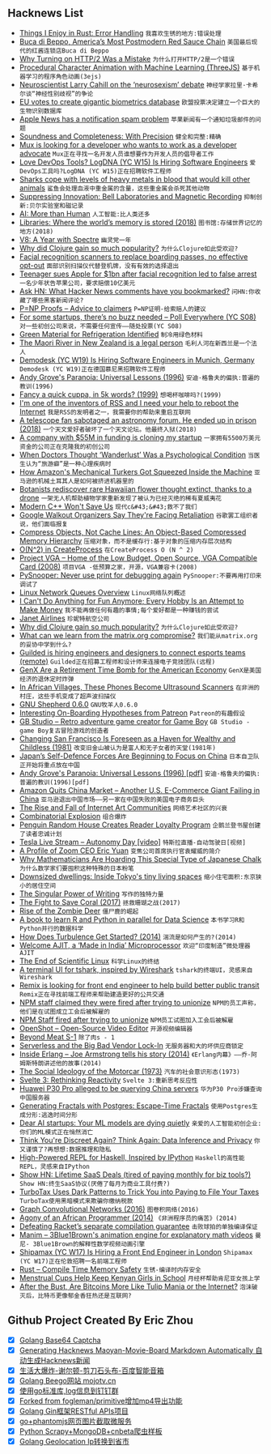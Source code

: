 ## Hacknews List


- [Things I Enjoy in Rust: Error Handling](https://blog.jonstodle.com/things-i-enjoy-in-rust-error-handling/)  `我喜欢生锈的地方:错误处理`
- [Buca di Beppo, America’s Most Postmodern Red Sauce Chain](https://www.bonappetit.com/story/bizarre-history-buca-di-beppo)  `美国最后现代的红酱连锁店Buca di Beppo`
- [Why Turning on HTTP/2 Was a Mistake](https://www.lucidchart.com/techblog/2019/04/10/why-turning-on-http2-was-a-mistake/)  `为什么打开HTTP/2是一个错误`
- [Procedural Character Animation with Machine Learning (ThreeJS)](https://github.com/sneha-belkhale/AI4Animation-js)  `基于机器学习的程序角色动画(3ejs)`
- [Neuroscientist Larry Cahill on the ‘neurosexism’ debate](https://medium.com/s/meghan-daum/male-and-female-brains-are-different-should-it-matter-6db82ead5e20)  `神经学家拉里·卡希尔谈“神经性别歧视”的争论`
- [EU votes to create gigantic biometrics database](https://www.zdnet.com/article/eu-votes-to-create-gigantic-biometrics-database/)  `欧盟投票决定建立一个巨大的生物识别数据库`
- [Apple News has a notification spam problem](https://www.matthewcassinelli.com/apple-news-notification-spam-2/)  `苹果新闻有一个通知垃圾邮件的问题`
- [Soundness and Completeness: With Precision](https://bertrandmeyer.com/2019/04/21/soundness-completeness-precision/)  `健全和完整:精确`
- [Mux is looking for a developer who wants to work as a developer advocate](https://boards.greenhouse.io/mux/jobs/4196190002)  `Mux正在寻找一名开发人员谁想要作为开发人员的倡导者工作`
- [Love DevOps Tools? LogDNA (YC W15) Is Hiring Software Engineers](https://boards.greenhouse.io/logdna/jobs/4124607002)  `爱DevOps工具吗?LogDNA (YC W15)正在招聘软件工程师`
- [Sharks cope with levels of heavy metals in blood that would kill other animals](https://www.cbc.ca/radio/quirks/april-20-2019-human-brain-genes-in-monkeys-urine-archaeology-evolving-human-faces-and-more-1.5101867/sharks-cope-with-levels-of-heavy-metals-in-their-blood-that-would-kill-other-animals-1.5101887)  `鲨鱼会处理血液中重金属的含量，这些重金属会杀死其他动物`
- [Suppressing Innovation: Bell Laboratories and Magnetic Recording](https://www.jstor.org/stable/3106703)  `抑制创新:贝尔实验室和磁记录`
- [AI: More than Human](https://www.barbican.org.uk/our-story/press-room/ai-more-than-human)  `人工智能:比人类还多`
- [Libraries: Where the world’s memory is stored (2018)](http://www.bbc.com/culture/story/20180704-libraries-where-the-worlds-memory-is-stored)  `图书馆:存储世界记忆的地方(2018)`
- [V8: A Year with Spectre](https://v8.dev/blog/spectre)  `幽灵党一年`
- [Why did Clojure gain so much popularity?](https://www.quora.com/Why-did-Clojure-gain-so-much-popularity/answer/Ag-Ibragimov?ch=2&amp;share=95a9cfe7&amp;srid=Jq8J)  `为什么Clojure如此受欢迎?`
- [Facial recognition scanners to replace boarding passes, no effective opt-out](https://www.iflscience.com/technology/this-conversation-should-terrify-you-viral-thread-about-airport-tech-is-creeping-out-the-internet)  `面部识别扫描仪代替登机牌，没有有效的选择退出`
- [Teenager sues Apple for $1bn after facial recognition led to false arrest](https://www.engadget.com/2019/04/23/apple-facial-recognition-false-arrest-lawsuit/)  `一名少年状告苹果公司，要求赔偿10亿美元`
- [Ask HN: What Hacker News comments have you bookmarked?](item?id=19716401)  `问HN:你收藏了哪些黑客新闻评论?`
- [P=NP Proofs – Advice to claimers](https://rjlipton.wordpress.com/2019/04/21/pnp-proofs/)  `P=NP证明-给索赔人的建议`
- [For some startups, there’s no buzz needed – Poll Everywhere (YC S08)](https://www.bostonglobe.com/business/2019/04/21/for-some-startups-there-buzz-needed/RJarWqCgnSgCkjVTaomYEP/story.html)  `对一些初创公司来说，不需要任何宣传——随处投票(YC S08)`
- [Green Material for Refrigeration Identified](https://www.cam.ac.uk/research/news/green-material-for-refrigeration-identified)  `制冷用绿色材料`
- [The Maori River in New Zealand is a legal person](https://www.nationalgeographic.com/culture/2019/04/maori-river-in-new-zealand-is-a-legal-person/)  `毛利人河在新西兰是一个法人`
- [Demodesk (YC W19) Is Hiring Software Engineers in Munich, Germany](https://demodesk.com/offices/munich)  `Demodesk (YC W19)正在德国慕尼黑招聘软件工程师`
- [Andy Grove&#39;s Paranoia: Universal Lessons (1996)](https://hbr.org/1996/11/inside-intel)  `安迪·格鲁夫的偏执:普遍的教训(1996)`
- [Fancy a quick cuppa, in 5k words? (1999)](https://www.theguardian.com/uk/1999/oct/02/10)  `想喝杯咖啡吗?(1999)`
- [I&#39;m one of the inventors of RSS and I need your help to reboot the Internet](https://getpolarized.io/2019/04/11/Polar-Initial-Crowdfunding-Campaign.html)  `我是RSS的发明者之一，我需要你的帮助来重启互联网`
- [A telescope fan sabotaged an astronomy forum. He ended up in prison (2018)](https://www.theverge.com/2018/12/10/18131024/ddos-attack-telescope-forum-cfaa-prison)  `一个天文爱好者破坏了一个天文论坛。他最终入狱(2018)`
- [A company with $55M in funding is cloning my startup](https://smartcar.com/blog/how-otonomo-is-cloning-our-product/)  `一家拥有5500万美元资金的公司正在克隆我的初创公司`
- [When Doctors Thought ‘Wanderlust’ Was a Psychological Condition](https://www.atlasobscura.com/articles/when-wanderlust-was-a-disease)  `当医生认为“旅游癖”是一种心理疾病时`
- [How Amazon&#39;s Mechanical Turkers Got Squeezed Inside the Machine](https://spectrum.ieee.org/tech-talk/tech-history/dawn-of-electronics/untold-history-of-ai-mechanical-turk-revisited-tktkt)  `亚马逊的机械土耳其人是如何被挤进机器里的`
- [Botanists rediscover rare Hawaiian flower thought extinct, thanks to a drone](https://qz.com/1600255/botanists-are-using-drones-to-rediscover-extinct-flowers/)  `一架无人机帮助植物学家重新发现了被认为已经灭绝的稀有夏威夷花`
- [Modern C&#43;&#43; Won&#39;t Save Us](https://alexgaynor.net/2019/apr/21/modern-c&#43;&#43;-wont-save-us/)  `现代c&#43;&#43;救不了我们`
- [Google Walkout Organizers Say They&#39;re Facing Retaliation](https://www.wired.com/story/google-walkout-organizers-say-theyre-facing-retaliation/)  `谷歌罢工组织者说，他们面临报复`
- [Compress Objects, Not Cache Lines: An Object-Based Compressed Memory Hierarchy](https://dl.acm.org/citation.cfm?doid=3297858.3304006)  `压缩对象，而不是缓存行:基于对象的压缩内存层次结构`
- [O(N^2) in CreateProcess](https://randomascii.wordpress.com/2019/04/21/on2-in-createprocess/)  `在CreateProcess O (N ^ 2)`
- [Project VGA – Home of the Low Budget, Open Source, VGA Compatible Card (2008)](http://wacco.mveas.com/)  `项目VGA -低预算之家，开源，VGA兼容卡(2008)`
- [PySnooper: Never use print for debugging again](https://github.com/cool-RR/pysnooper)  `PySnooper:不要再用打印来调试了`
- [Linux Network Queues Overview](https://github.com/leandromoreira/linux-network-performance-parameters)  `Linux网络队列概述`
- [I Can&#39;t Do Anything for Fun Anymore; Every Hobby Is an Attempt to Make Money](https://www.bennettnotes.com/post/making-money-out-of-every-hobby/)  `我不能再做任何有趣的事情;每个爱好都是一种赚钱的尝试`
- [Janet Airlines](https://en.wikipedia.org/wiki/Janet_(airline))  `珍妮特航空公司`
- [Why did Clojure gain so much popularity?](https://www.quora.com/Why-did-Clojure-gain-so-much-popularity/answer/Ag-Ibragimov)  `为什么Clojure如此受欢迎?`
- [What can we learn from the matrix.org compromise?](https://medium.com/@tomsparks/what-can-we-learn-from-the-matrix-org-compromise-c6ae06dcaab)  `我们能从matrix.org的妥协中学到什么?`
- [Guilded is hiring engineers and designers to connect esports teams (remote)](https://www.guilded.gg/jobs)  `Guilded正在招募工程师和设计师来连接电子竞技团队(远程)`
- [GenX Are a Retirement Time Bomb for the American Economy](https://medium.com/utopiapress/genx-are-a-retirement-time-bomb-for-the-american-economy-8de323da970f)  `GenX是美国经济的退休定时炸弹`
- [In African Villages, These Phones Become Ultrasound Scanners](https://www.nytimes.com/2019/04/15/health/medical-scans-butterfly-iq.html)  `在非洲的村庄，这些手机变成了超声波扫描仪`
- [GNU Shepherd 0.6.0](http://lists.gnu.org/archive/html/info-gnu/2019-04/msg00006.html)  `GNU牧羊人0.6.0`
- [Interesting On-Boarding Hypotheses from Patreon](https://brianbalfour.com/essays/patreononboarding-growth)  `Patreon的有趣假设`
- [GB Studio – Retro adventure game creator for Game Boy](https://www.gbstudio.dev/)  `GB Studio - game Boy复古冒险游戏的创造者`
- [Changing San Francisco Is Foreseen as a Haven for Wealthy and Childless (1981)](https://www.nytimes.com/1981/06/09/us/changing-san-francisco-is-foreseen-as-a-haven-for-wealthy-and-childless.html)  `改变旧金山被认为是富人和无子女者的天堂(1981年)`
- [Japan’s Self-Defence Forces Are Beginning to Focus on China](https://www.economist.com/asia/2019/04/20/japans-self-defence-forces-are-beginning-to-focus-on-china)  `日本自卫队正开始将重点放在中国`
- [Andy Grove&#39;s Paranoia: Universal Lessons (1996) [pdf]](http://faculty.som.yale.edu/barrynalebuff/InsideIntel_HBR1996.pdf)  `安迪·格鲁夫的偏执:普遍的教训(1996)[pdf]`
- [Amazon Quits China Market – Another U.S. E-Commerce Giant Failing in China](https://pandaily.com/amazon-quits-china-market-another-u-s-e-commerce-giant-failing-in-china/)  `亚马逊退出中国市场——另一家在中国失败的美国电子商务巨头`
- [The Rise and Fall of Internet Art Communities](https://www.artsy.net/article/artsy-editorial-rise-fall-internet-art-communities)  `网络艺术社区的兴衰`
- [Combinatorial Explosion](https://en.wikipedia.org/wiki/Combinatorial_explosion)  `组合爆炸`
- [Penguin Random House Creates Reader Loyalty Program](https://www.publishersweekly.com/pw/by-topic/industry-news/publisher-news/article/79824-prh-creates-reader-loyalty-program.html)  `企鹅兰登书屋创建了读者忠诚计划`
- [Tesla Live Stream – Autonomy Day [video]](https://livestream.tesla.com/)  `特斯拉直播-自动驾驶日[视频]`
- [A Profile of Zoom CEO Eric Yuan](https://www.forbes.com/sites/alexkonrad/2019/04/19/zoom-zoom-zoom-the-exclusive-inside-story-of-the-new-billionaire-behind-techs-hottest-ipo)  `变焦公司首席执行官袁耀威的简介`
- [Why Mathematicians Are Hoarding This Special Type of Japanese Chalk](https://gizmodo.com/why-mathematicians-are-hoarding-this-special-type-of-ja-1711008881)  `为什么数学家们要囤积这种特殊的日本粉笔`
- [Downsized dwellings: Inside Tokyo&#39;s tiny living spaces](https://www.japantimes.co.jp/life/2019/04/20/lifestyle/tokyos-tiny-living-spaces/)  `缩小住宅面积:东京狭小的居住空间`
- [The Singular Power of Writing](https://lareviewofbooks.org/article/the-singular-power-of-writing-a-conversation-with-thomas-chatterton-williams/)  `写作的独特力量`
- [The Fight to Save Coral (2017)](https://scienceline.org/2017/03/fight-save-coral/)  `拯救珊瑚之战(2017)`
- [Rise of the Zombie Deer](https://thecompost.io/archive/rise-of-the-zombie-deer)  `僵尸鹿的崛起`
- [A book to learn R and Python in parallel for Data Science](https://github.com/rnorm/book_sample)  `本书学习R和Python并行的数据科学`
- [How Does Turbulence Get Started? (2014)](http://nautil.us/issue/71/flow/how-does-turbulence-get-started)  `湍流是如何产生的?(2014)`
- [Welcome AJIT, a ‘Made in India’ Microprocessor](https://researchmatters.in/news/welcome-ajit-%E2%80%98made-india%E2%80%99-microprocessor)  `欢迎“印度制造”微处理器AJIT`
- [The End of Scientific Linux](https://lwn.net/Articles/786422/)  `科学Linux的终结`
- [A terminal UI for tshark, inspired by Wireshark](https://termshark.io)  `tshark的终端UI，灵感来自Wireshark`
- [Remix is looking for front end engineer to help build better public transit](https://jobs.lever.co/remix/85754b42-d084-4457-b9a6-4555332c3ee4?lever-origin=applied&amp;lever-source%5B%5D=hackernews)  `Remix正在寻找前端工程师来帮助建造更好的公共交通`
- [NPM staff claimed they were fired after trying to unionize](https://www.theregister.co.uk/2019/04/22/npm_fired_staff_union_complaints/)  `NPM的员工声称，他们是在试图成立工会后被解雇的`
- [NPM Staff fired after trying to unionize](https://www.theregister.co.uk/2019/04/22/npm_fired_staff_union_complaints/#)  `NPM员工试图加入工会后被解雇`
- [OpenShot – Open-Source Video Editor](https://www.openshot.org/)  `开源视频编辑器`
- [Beyond Meat S-1](https://www.sec.gov/Archives/edgar/data/1655210/000162828019004543/beyondmeats-1a5.htm)  `除了肉s - 1`
- [Serverless and the Big Bad Vendor Lock-In](https://vacationtracker.io/blog/big-bad-serverless-vendor-lock-in/)  `无服务器和大的坏供应商锁定`
- [Inside Erlang – Joe Armstrong tells his story (2014)](https://wcm.ericsson.net/en/news/2014/12/inside-erlang--creator-joe-armstrong-tells-his-story)  `《Erlang内幕》——乔·阿姆斯特朗讲述他的故事(2014)`
- [The Social Ideology of the Motorcar (1973)](http://unevenearth.org/2018/08/the-social-ideology-of-the-motorcar/)  `汽车的社会意识形态(1973)`
- [Svelte 3: Rethinking Reactivity](https://svelte.dev/blog/svelte-3-rethinking-reactivity)  `Svelte 3:重新思考反应性`
- [Huawei P30 Pro alleged to be querying China servers](https://en.ocworkbench.com/huawei-p30-pro-alleged-to-be-querying-china-servers-behind-the-scenes/)  `华为P30 Pro涉嫌查询中国服务器`
- [Generating Fractals with Postgres: Escape-Time Fractals](https://malisper.me/generating-fractals-with-postgres-escape-time-fractals/)  `使用Postgres生成分形:逃逸时间分形`
- [Dear AI startups: Your ML models are dying quietly](https://sanau.co/ML-models-are-dying-quietly)  `亲爱的人工智能初创企业:你们的ML模式正在悄然消亡`
- [Think You&#39;re Discreet Again? Think Again: Data Inference and Privacy](https://www.nytimes.com/2019/04/21/opinion/computational-inference.html)  `你又谨慎了?再想想:数据推理和隐私`
- [High-Powered REPL for Haskell, Inspired by IPython](https://github.com/litxio/ptghci)  `Haskell的高性能REPL，灵感来自IPython`
- [Show HN: Lifetime SaaS Deals (tired of paying monthly for biz tools?)](https://vumiu.com/dashboard/)  `Show HN:终生SaaS协议(厌倦了每月为商业工具付费?)`
- [TurboTax Uses Dark Patterns to Trick You into Paying to File Your Taxes](https://www.propublica.org/article/turbotax-just-tricked-you-into-paying-to-file-your-taxes)  `TurboTax使用黑暗模式来欺骗你缴纳税款`
- [Graph Convolutional Networks (2016)](http://tkipf.github.io/graph-convolutional-networks/)  `图卷积网络(2016)`
- [Agony of an African Programmer (2014)](https://www.iafrikan.com/2014/04/03/agony-of-an-african-programmer/)  `《非洲程序员的痛苦》(2014)`
- [Defeating Racket’s separate compilation guarantee](https://lexi-lambda.github.io/blog/2019/04/21/defeating-racket-s-separate-compilation-guarantee/)  `击败球拍的单独编译保证`
- [Manim – 3Blue1Brown&#39;s animation engine for explanatory math videos](https://github.com/3b1b/manim)  `曼尼- 3Blue1Brown的解释性数学视频动画引擎`
- [Shipamax (YC W17) Is Hiring a Front End Engineer in London](https://angel.co/shipamax/jobs/280820-senior-frontend-software-engineer)  `Shipamax (YC W17)正在伦敦招聘一名前端工程师`
- [Rust – Compile Time Memory Safety](https://kkimdev.github.io/posts/2019/04/22/Rust-Compile-Time-Memory-Safety.html)  `生锈-编译时内存安全`
- [Menstrual Cups Help Keep Kenyan Girls in School](http://www.spiegel.de/international/tomorrow/blood-sisters-menstrual-cups-help-keep-kenyan-girls-in-school-a-1161016.html)  `月经杯帮助肯尼亚女孩上学`
- [After the Bust, Are Bitcoins More Like Tulip Mania or the Internet?](https://www.nytimes.com/2019/04/23/technology/bitcoin-tulip-mania-internet.html)  `泡沫破灭后，比特币更像郁金香狂热还是互联网?`

## Github Project Created By Eric Zhou

- [x] [Golang Base64 Captcha](https://github.com/mojocn/base64Captcha)
- [x] [Generating Hacknews Maoyan-Movie-Board Markdown Automatically 自动生成Hacknews新闻](https://github.com/dejavuzhou/md-genie)
- [x] [生活大爆炸-谢尔顿-剪刀石头布-百度智能音箱](https://github.com/mojocn/dueros-bang-game)
- [x] [Golang Beego网站 mojotv.cn](https://github.com/mojocn/www.mojotv.cn)
- [x] [使用go标准库,log信息到钉钉群](https://github.com/mojocn/dooger)
- [x] [Forked from fogleman/primitive增加mp4导出功能](https://github.com/mojocn/primitive)
- [x] [Golang Gin框架RESTful APIs项目](https://github.com/JJJJJJJerk/ezier-golang-web-api-framework)
- [x] [go+phantomjs网页图片截取微服务](https://github.com/mojocn/screen_shot)
- [x] [Python Scrapy+MongoDB+cnbeta爬虫样板](https://github.com/mojocn/scrapy_mongodb_boilerplate_cnbeta)
- [x] [Golang Geolocation Ip转换到省市](https://github.com/mojocn/ip2location)